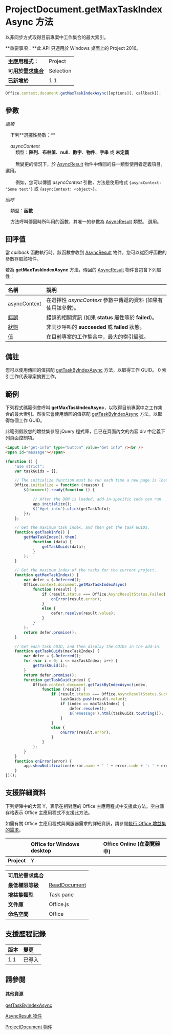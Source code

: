 
# ProjectDocument.getMaxTaskIndexAsync 方法
以非同步方式取得目前專案中工作集合的最大索引。

 **重要事項：**此 API 只適用於 Windows 桌面上的 Project 2016。

|||
|:-----|:-----|
|**主應用程式︰**|Project|
|**可用於[需求集合](../../docs/overview/specify-office-hosts-and-api-requirements.md)**|Selection|
|**已新增於**|1.1|

```js
Office.context.document.getMaxTaskIndexAsync([options][, callback]);
```


## 參數

_選項_<br/>
&nbsp;&nbsp;&nbsp;&nbsp;下列**[選擇性參數](../../docs/develop/asynchronous-programming-in-office-add-ins.md#passing-optional-parameters-to-asynchronous-methods)：**<br/><br/>&nbsp;&nbsp;&nbsp;&nbsp;_asyncContext_<br/>&nbsp;&nbsp;&nbsp;&nbsp;&nbsp;&nbsp;&nbsp;&nbsp;類型：**陣列**、**布林值**、**null**、**數字**、**物件**、**字串** 或 **未定義**<br/><br/>&nbsp;&nbsp;&nbsp;&nbsp;&nbsp;&nbsp;&nbsp;&nbsp;無變更的情況下，於 [AsyncResult](../../reference/shared/asyncresult.md) 物件中傳回的任一類型使用者定義項目。 選用。<br/><br/>&nbsp;&nbsp;&nbsp;&nbsp;&nbsp;&nbsp;&nbsp;&nbsp;例如，您可以傳遞 _asyncContext_ 引數，方法是使用格式 `{asyncContext: 'Some text'}` 或 `{asyncContext: <object>}`。

_回呼_<br/>
&nbsp;&nbsp;&nbsp;&nbsp;類型：**函數**<br/>
&nbsp;&nbsp;&nbsp;&nbsp;方法呼叫傳回時所叫用的函數，其唯一的參數為 [AsyncResult](../../reference/shared/asyncresult.md) 類型。 選用。   

## 回呼值

當 _callback_ 函數執行時，該函數會收到 [AsyncResult](../../reference/shared/asyncresult.md) 物件，您可以從回呼函數的參數存取該物件。

若為 **getMaxTaskIndexAsync** 方法，傳回的 [AsyncResult](../../reference/shared/asyncresult.md) 物件會包含下列屬性：


|**名稱**|**說明**|
|:-----|:-----|
|[asyncContext](../../reference/shared/asyncresult.asynccontext.md)|在選擇性 _asyncContext_ 參數中傳遞的資料 (如果有使用該參數)。|
|[錯誤](../../reference/shared/asyncresult.error.md)|錯誤的相關資訊 (如果 **status** 屬性等於 **failed**)。|
|[狀態](../../reference/shared/asyncresult.status.md)|非同步呼叫的 **succeeded** 或 **failed** 狀態。|
|[值](../../reference/shared/asyncresult.value.md)|在目前專案的工作集合中，最大的索引編號。|

## 備註

您可以使用傳回的值搭配 [getTaskByIndexAsync](../../reference/shared/projectdocument.gettaskbyindexasync.md) 方法，以取得工作 GUID。 0 索引工作代表專案摘要工作。


## 範例

下列程式碼範例會呼叫 **getMaxTaskIndexAsync**，以取得目前專案中之工作集合的最大索引。然後它會使用傳回的值搭配 [getTaskByIndexAsync](../../reference/shared/projectdocument.getselectedtaskasync.md) 方法，以取得每個工作 GUID。

此範例假設您的增益集參照 jQuery 程式庫，且已在頁面內文的內容 div 中定義下列頁面控制項。




```HTML
<input id="get-info" type="button" value="Get info" /><br />
<span id="message"></span>
```




```js
(function () {
    "use strict";
    var taskGuids = [];

    // The initialize function must be run each time a new page is loaded.
    Office.initialize = function (reason) {
        $(document).ready(function () {

            // After the DOM is loaded, add-in-specific code can run.
            app.initialize();
            $('#get-info').click(getTaskInfo);
        });
    };

    // Get the maximum task index, and then get the task GUIDs.
    function getTaskInfo() {
        getMaxTaskIndex().then(
            function (data) {
                getTaskGuids(data);
            }
        );
    }

    // Get the maximum index of the tasks for the current project.
    function getMaxTaskIndex() {
        var defer = $.Deferred();
        Office.context.document.getMaxTaskIndexAsync(
            function (result) {
                if (result.status === Office.AsyncResultStatus.Failed) {
                    onError(result.error);
                }
                else {
                    defer.resolve(result.value);
                }
            }
        );
        return defer.promise();
    }

    // Get each task GUID, and then display the GUIDs in the add-in.
    function getTaskGuids(maxTaskIndex) {
        var defer = $.Deferred();
        for (var i = 0; i <= maxTaskIndex; i++) {
            getTaskGuid(i);
        }
        return defer.promise();
        function getTaskGuid(index) {
            Office.context.document.getTaskByIndexAsync(index,
                function (result) {
                    if (result.status === Office.AsyncResultStatus.Succeeded) {
                        taskGuids.push(result.value);
                        if (index == maxTaskIndex) {
                            defer.resolve();
                            $('#message').html(taskGuids.toString());
                        }
                    }
                    else {
                        onError(result.error);
                    }
                }
            );
        }
    }
    function onError(error) {
        app.showNotification(error.name + ' ' + error.code + ': ' + error.message);
    }
})();
```


## 支援詳細資料


下列矩陣中的大寫 Y，表示在相對應的 Office 主應用程式中支援此方法。空白儲存格表示 Office 主應用程式不支援此方法。

如需有關 Office 主應用程式與伺服器需求的詳細資訊，請參閱[執行 Office 增益集的需求](../../docs/overview/requirements-for-running-office-add-ins.md)。


||**Office for Windows desktop**|**Office Online (在瀏覽器中)**|
|:-----|:-----|:-----|
|**Project**|Y||

|||
|:-----|:-----|
|**可用於需求集合**||
|**最低權限等級**|[ReadDocument](../../docs/develop/requesting-permissions-for-api-use-in-content-and-task-pane-add-ins.md)|
|**增益集類型**|Task pane|
|**文件庫**|Office.js|
|**命名空間**|Office|

## 支援歷程記錄




|**版本**|**變更**|
|:-----|:-----|
|1.1|已導入|

## 請參閱



#### 其他資源


[getTaskByIndexAsync](../../reference/shared/projectdocument.gettaskbyindexasync.md)

[AsyncResult 物件](../../reference/shared/asyncresult.md)

[ProjectDocument 物件](../../reference/shared/projectdocument.projectdocument.md)
